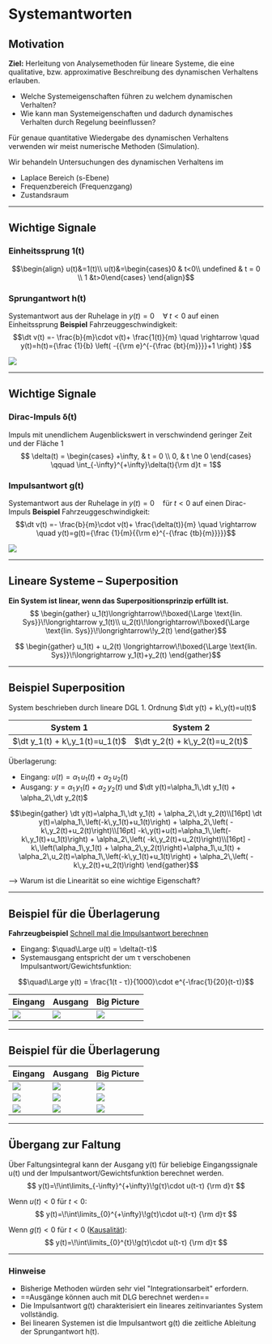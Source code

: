 Systemantworten
======================

$\newcommand{\dt}{\frac{{\rm d}}{{\rm d}t}}$ $\newcommand{\dtn}[1]{\frac{{\rm d^#1}}{{\rm d}t^#1}}$
---
## Motivation

**Ziel:** Herleitung von Analysemethoden für lineare Systeme, die eine qualitative, bzw. approximative Beschreibung des dynamischen Verhaltens erlauben.   

- Welche Systemeigenschaften führen zu welchem dynamischen Verhalten?
- Wie kann man Systemeigenschaften und dadurch dynamisches Verhalten durch Regelung beeinflussen?

Für genaue quantitative Wiedergabe des dynamischen Verhaltens verwenden wir meist numerische Methoden (Simulation).

Wir behandeln Untersuchungen des dynamischen Verhaltens im
- Laplace Bereich (s-Ebene)
- Frequenzbereich (Frequenzgang)
- Zustandsraum

---
## Wichtige Signale
### Einheitssprung 1(t)
$$\begin{align}
u(t)&=1(t)\\
u(t)&=\begin{cases}0 & t<0\\ 
undefined & t = 0 \\
1 &t>0\end{cases}
\end{align}$$
### Sprungantwort h(t)
Systemantwort aus der Ruhelage in $y(t)=0 \quad ∀\; t < 0$ auf einen Einheitssprung
**Beispiel** Fahrzeuggeschwindigkeit:
 $$\dt v(t)  =- \frac{b}{m}\cdot v(t)+  \frac{1(t)}{m} \quad \rightarrow \quad y(t)=h(t)={\frac {1}{b} \left( -{{\rm e}^{-{\frac {bt}{m}}}}+1 \right) }$$ 
 
 ![](Fahrzeuggeschwindigkeit%20Sprungantwort.png)

 --- 
 
## Wichtige Signale
### Dirac-Impuls δ(t)
Impuls mit unendlichem Augenblickswert in verschwindend geringer Zeit und der Fläche 1
$$ \delta(t) = \begin{cases} +\infty, & t = 0 \\ 0, & t \ne 0 \end{cases} \qquad \int_{-\infty}^{+\infty}\delta(t){\rm d}t = 1$$


### Impulsantwort g(t)
Systemantwort aus der Ruhelage in $y(t)=0 \quad \text{für}\; t < 0$ auf einen Dirac-Impuls
**Beispiel** Fahrzeuggeschwindigkeit:
 $$\dt v(t)  =- \frac{b}{m}\cdot v(t)+  \frac{\delta(t)}{m} \quad \rightarrow \quad y(t)=g(t)={\frac {1}{m}{{\rm e}^{-{\frac {tb}{m}}}}}$$ 
 
![](Fahrzeuggeschwindigkeit%20Impulsantwort.png)
 
----

##   Lineare Systeme – Superposition
**Ein System ist linear, wenn das Superpositionsprinzip erfüllt ist.**
$$
\begin{gather}
u_1(t)\longrightarrow\!\boxed{\Large \text{lin. Sys}}\!\longrightarrow y_1(t)\\
u_2(t)\!\longrightarrow\!\boxed{\Large \text{lin. Sys}}\!\longrightarrow\!y_2(t)
\end{gather}$$

$$
\begin{gather}
u_1(t) + u_2(t) \longrightarrow\!\boxed{\Large \text{lin. Sys}}\!\longrightarrow y_1(t)+y_2(t)
\end{gather}$$

---

##  Beispiel Superposition

System beschrieben durch lineare DGL 1. Ordnung  $\dt y(t) + k\,y(t)=u(t)$

System 1 | System 2
-|-
$\dt y_1(t) + k\,y_1(t)=u_1(t)$|$\dt y_2(t) + k\,y_2(t)=u_2(t)$

Überlagerung:
- Eingang: $u(t)=\alpha_1\,u_1(t) + \alpha_2\,u_2(t)$
- Ausgang: $y=\alpha_1\,y_1(t) + \alpha_2\,y_2(t)$ und $\dt y(t)=\alpha_1\,\dt y_1(t) + \alpha_2\,\dt y_2(t)$

$$\begin{gather}
\dt y(t)=\alpha_1\,\dt y_1(t) + \alpha_2\,\dt y_2(t)\\[16pt]
\dt y(t)=\alpha_1\,\left(-k\,y_1(t)+u_1(t)\right) + \alpha_2\,\left( -k\,y_2(t)+u_2(t)\right)\\[16pt]
-k\,y(t)+u(t)=\alpha_1\,\left(-k\,y_1(t)+u_1(t)\right) + \alpha_2\,\left( -k\,y_2(t)+u_2(t)\right)\\[16pt]
-k\,\left(\alpha_1\,y_1(t) + \alpha_2\,y_2(t)\right)+\alpha_1\,u_1(t) + \alpha_2\,u_2(t)=\alpha_1\,\left(-k\,y_1(t)+u_1(t)\right) + \alpha_2\,\left( -k\,y_2(t)+u_2(t)\right)
\end{gather}$$

--> Warum ist die Linearität so eine wichtige Eigenschaft?

---

## Beispiel für die Überlagerung
**Fahrzeugbeispiel** [Schnell mal die Impulsantwort berechnen](https://www.wolframalpha.com/input/?i=v%27+%2B+b%2Fm*v+%3D+Dirac%28t-10%29%2Fm%2C+v%280%29%3D0)
- Eingang: $\quad\Large u(t) = \delta(t-τ)$
- Systemausgang entspricht der um τ verschobenen Impulsantwort/Gewichtsfunktion:  

$$\quad\Large y(t) = \frac{1(t - τ)}{1000}\cdot e^{-\frac{1}{20}(t-τ)}$$


Eingang | Ausgang|Big Picture
---|---|---
![](Pasted%20image%2020210119195631.png) |![](Pasted%20image%2020210119195651.png)|![](Pasted%20image%2020210119195721.png)


---
## Beispiel für die Überlagerung
Eingang | Ausgang|Big Picture
---|---|--
![](Pasted%20image%2020210119195846.png)|![](Pasted%20image%2020210119195854.png)|![](Pasted%20image%2020210119195908.png)
![](Pasted%20image%2020210119200654.png)|![](Pasted%20image%2020210119200704.png)|![](Pasted%20image%2020210119200712.png)
![](Pasted%20image%2020210119200814.png)|![](Pasted%20image%2020210119200832.png)|![](Pasted%20image%2020210119200843.png)

---
## Übergang zur Faltung
Über Faltungsintegral kann der Ausgang y(t) für beliebige Eingangssignale u(t) und der Impulsantwort/Gewichtsfunktion berechnet werden.
$$
y(t)=\!\int\limits_{-\infty}^{+\infty}\!g(τ)\cdot u(t-τ) {\rm d}τ
$$

Wenn $u(t)<0$ für $t<0$:
$$
y(t)=\!\int\limits_{0}^{+\infty}\!g(τ)\cdot u(t-τ) {\rm d}τ
$$

Wenn $g(t)<0$ für $t<0$ ([Kausalität](https://de.wikipedia.org/wiki/Systemtheorie_(Ingenieurwissenschaften)#Kausale_Systeme)):
$$
y(t)=\!\int\limits_{0}^{t}\!g(τ)\cdot u(t-τ) {\rm d}τ
$$

---

### Hinweise
- Bisherige Methoden würden sehr viel "Integrationsarbeit" erfordern. 
- ==Ausgänge können auch mit DLG berechnet werden==
- Die Impulsantwort g(t) charakterisiert ein lineares zeitinvariantes System vollständig.
- Bei linearen Systemen ist die Impulsantwort g(t) die zeitliche Ableitung der Sprungantwort h(t). 
